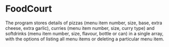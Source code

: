 # FoodCourt

The program stores details of pizzas (menu item number, size, base, extra cheese, extra
garlic), curries (menu item number, size, curry type) and softdrinks (menu item number, size,
flavour, bottle or can) in a single array, with the options of listing all menu items or deleting a
particular menu item.
